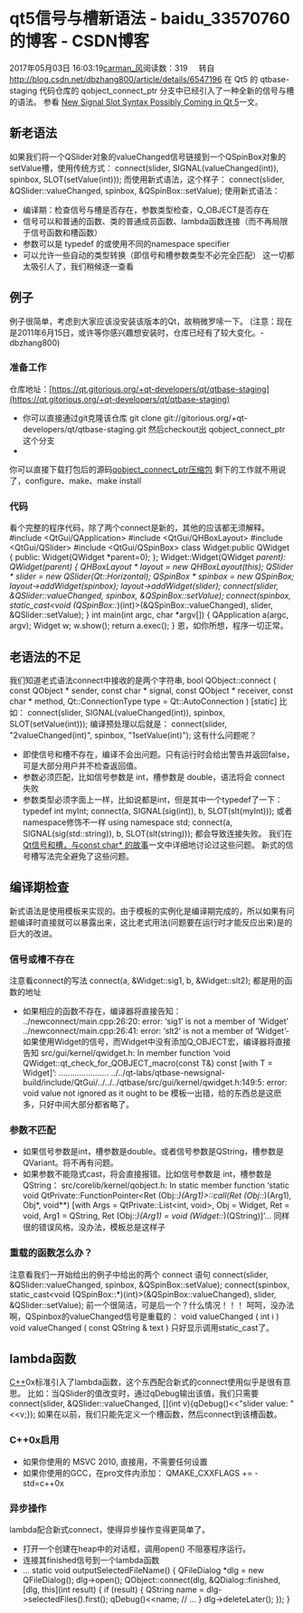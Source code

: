 # qt5信号与槽新语法 - baidu_33570760的博客 - CSDN博客
2017年05月03日 16:03:19[carman_风](https://me.csdn.net/baidu_33570760)阅读数：319
    转自 http://blog.csdn.net/dbzhang800/article/details/6547196
在 Qt5 的 qtbase-staging 代码仓库的 qobject_connect_ptr 分支中已经引入了一种全新的信号与槽的语法。
参看 [New Signal Slot Syntax Possibly Coming in Qt 5](http://developer.qt.nokia.com/wiki/New_Signal_Slot_Syntax)一文。
## 新老语法
如果我们将一个QSlider对象的valueChanged信号链接到一个QSpinBox对象的setValue槽，使用传统方式：
connect(slider, SIGNAL(valueChanged(int)), spinbox, SLOT(setValue(int)));
而使用新式语法，这个样子：
connect(slider, &QSlider::valueChanged, spinbox, &QSpinBox::setValue);
使用新式语法：
- 编译期：检查信号与槽是否存在，参数类型检查，Q_OBJECT是否存在
- 信号可以和普通的函数、类的普通成员函数、lambda函数连接（而不再局限于信号函数和槽函数）
- 参数可以是 typedef 的或使用不同的namespace specifier
- 可以允许一些自动的类型转换（即信号和槽参数类型不必完全匹配）
这一切都太吸引人了，我们稍候逐一查看
## 例子
例子很简单，考虑到大家应该没安装该版本的Qt，故稍微罗嗦一下。
(注意：现在是2011年6月15日，或许等你感兴趣想安装时，仓库已经有了较大变化。- dbzhang800)
### 准备工作
仓库地址：[https://qt.gitorious.org/+qt-developers/qt/qtbase-staging](https://qt.gitorious.org/+qt-developers/qt/qtbase-staging)
- 你可以直接通过git克隆该仓库
git clone git://gitorious.org/+qt-developers/qt/qtbase-staging.git
然后checkout出 qobject_connect_ptr 这个分支
- 
你可以直接下载打包后的源码[qobject_connect_ptr压缩包](https://qt.gitorious.org/qt/qtbase-staging/archive-tarball/qobject_connect_ptr)
剩下的工作就不用说了，configure、make、make install
### 代码
看个完整的程序代码，除了两个connect是新的，其他的应该都无须解释。
#include <QtGui/QApplication>
#include <QtGui/QHBoxLayout>
#include <QtGui/QSlider>
#include <QtGui/QSpinBox>
class Widget:public QWidget
{
public:
    Widget(QWidget *parent=0);
};
Widget::Widget(QWidget *parent):
    QWidget(parent)
{
    QHBoxLayout * layout = new QHBoxLayout(this);
    QSlider * slider = new QSlider(Qt::Horizontal);
    QSpinBox * spinbox = new QSpinBox;
    layout->addWidget(spinbox);
    layout->addWidget(slider);
    connect(slider, &QSlider::valueChanged, spinbox, &QSpinBox::setValue);
    connect(spinbox, static_cast<void (QSpinBox::*)(int)>(&QSpinBox::valueChanged), slider, &QSlider::setValue);
}
int main(int argc, char *argv[])
{
    QApplication a(argc, argv);
    Widget w;
    w.show();
    return a.exec();
}
恩，如你所想，程序一切正常。
## 老语法的不足
我们知道老式语法connect中接收的是两个字符串,
bool QObject::connect ( const QObject * sender, const char * signal, const QObject * receiver, const char * method, Qt::ConnectionType type = Qt::AutoConnection ) [static]
比如：
connect(slider, SIGNAL(valueChanged(int)), spinbox, SLOT(setValue(int)));
编译预处理以后就是：
connect(slider, "2valueChanged(int)", spinbox, "1setValue(int)");
这有什么问题呢？
- 即使信号和槽不存在，编译不会出问题。只有运行时会给出警告并返回false，可是大部分用户并不检查返回值。
- 参数必须匹配，比如信号参数是 int，槽参数是 double，语法将会 connect 失败
- 参数类型必须字面上一样，比如说都是int，但是其中一个typedef了一下：
typedef int myInt;
connect(a, SIGNAL(sig(int)), b, SLOT(slt(myInt)));
或者namespace修饰不一样
using namespace std;
connect(a, SIGNAL(sig(std::string)), b, SLOT(slt(string)));
都会导致连接失败。
我们在[Qt信号和槽，与const char* 的故事](http://hi.baidu.com/cyclone/blog/item/004db93814c19fcdd4622560.html)一文中详细地讨论过这些问题。
新式的信号槽写法完全避免了这些问题。
## 编译期检查
新式语法是使用模板来实现的。由于模板的实例化是编译期完成的，所以如果有问题编译时直接就可以暴露出来，这比老式用法(问题要在运行时才能反应出来)是的巨大的改进。
### 信号或槽不存在
注意看connect的写法
connect(a, &Widget::sig1, b, &Widget::slt2);
都是用的函数的地址
- 如果相应的函数不存在，编译器将直接告知：
../newconnect/main.cpp:26:20: error: ‘sig1’ is not a member of ‘Widget’
../newconnect/main.cpp:26:41: error: ‘slt2’ is not a member of ‘Widget’- 如果使用Widget的信号，而Widget中没有添加Q_OBJECT宏，编译器将直接告知
src/gui/kernel/qwidget.h: In member function ‘void QWidget::qt_check_for_QOBJECT_macro(const T&) const [with T = Widget]’:
......................
../../qt-labs/qtbase-newsignal-build/include/QtGui/../../../qtbase/src/gui/kernel/qwidget.h:149:5: error: void value not ignored as it ought to be
模板一出错，给的东西总是这麽多，只好中间大部分都省略了。
### 参数不匹配
- 如果信号参数是int，槽参数是double。或者信号参数是QString，槽参数是QVariant。将不再有问题。
- 如果参数不能隐式cast，将会直接报错。比如信号参数是 int，槽参数是QString：
src/corelib/kernel/qobject.h: In static member function ‘static void QtPrivate::FunctionPointer<Ret (Obj::*)(Arg1)>::call(Ret (Obj::*)(Arg1), Obj*, void**) [with Args = QtPrivate::List<int, void>, Obj = Widget, Ret = void, Arg1 = QString, Ret (Obj::*)(Arg1) = void (Widget::*)(QString)]’...
同样很的错误风格。没办法，模板总是这样子
### 重载的函数怎么办？
注意看我们一开始给出的例子中给出的两个 connect 语句
connect(slider, &QSlider::valueChanged, spinbox, &QSpinBox::setValue);
connect(spinbox, static_cast<void (QSpinBox::*)(int)>(&QSpinBox::valueChanged), slider, &QSlider::setValue);
前一个很简洁，可是后一个？什么情况！！！
呵呵，没办法啊，QSpinbox的valueChanged信号是重载的：
void valueChanged ( int i )
void valueChanged ( const QString & text )
只好显示调用static_cast了。
## lambda函数
[C++](http://lib.csdn.net/base/cplusplus)0x标准引入了lambda函数，这个东西配合新式的connect使用似乎是很有意思。
比如：当QSlider的值改变时，通过qDebug输出该值，我们只需要
connect(slider, &QSlider::valueChanged, [](int v){qDebug()<<"slider value: "<<v;});
如果在以前，我们只能先定义一个槽函数，然后connect到该槽函数。
### C++0x启用
- 如果你使用的 MSVC 2010, 直接用，不需要任何设置
- 如果你使用的GCC，在pro文件内添加：
QMAKE_CXXFLAGS += -std=c++0x
### 异步操作
lambda配合新式connect，使得异步操作变得更简单了。
- 打开一个创建在heap中的对话框，调用open() 不阻塞程序运行。
- 连接其finished信号到一个lambda函数
- ...
static void outputSelectedFileName()
{
    QFileDialog *dlg = new QFileDialog();
    dlg->open();
    QObject::connect(dlg, &QDialog::finished, [dlg, this](int result) {
        if (result) {
            QString name = dlg->selectedFiles().first();
            qDebug()<<name;
            // ...
        }
        dlg->deleteLater();
    });
}
